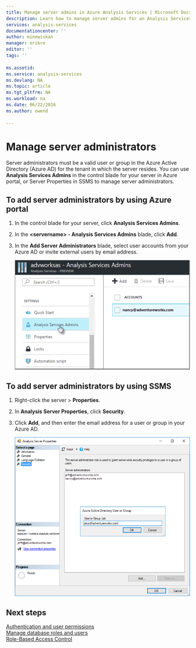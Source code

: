 ```yaml
---
title: Manage server admins in Azure Analysis Services | Microsoft Docs
description: Learn how to manage server admins for an Analysis Services server in Azure.
services: analysis-services
documentationcenter: ''
author: minewiskan
manager: erikre
editor: ''
tags: ''

ms.assetid: 
ms.service: analysis-services
ms.devlang: NA
ms.topic: article
ms.tgt_pltfrm: NA
ms.workload: na
ms.date: 06/22/2016
ms.author: owend

---
```

# Manage server administrators
Server administrators must be a valid user or group in the Azure Active Directory (Azure AD) for the tenant in which the server resides. You can use **Analysis Services Admins** in the control blade for your server in Azure portal, or Server Properties in SSMS to manage server administrators. 

## To add server administrators by using Azure portal
1. In the control blade for your server, click **Analysis Services Admins**.
2. In the **\<servername> - Analysis Services Admins** blade, click **Add**.
3. In the **Add Server Administrators** blade, select user accounts from your Azure AD or invite external users by email address.

    ![Server Admins in Azure portal](./media/analysis-services-server-admins/aas-manage-users-admins.png)

## To add server administrators by using SSMS
1. Right-click the server > **Properties**.
2. In **Analysis Server Properties**, click **Security**.
3. Click **Add**, and then enter the email address for a user or group in your Azure AD.
   
    ![Add server administrators in SSMS](./media/analysis-services-server-admins/aas-manage-users-ssms.png)

## Next steps 
[Authentication and user permissions](analysis-services-manage-users.md)  
[Manage database roles and users](analysis-services-database-users.md)  
[Role-Based Access Control](../active-directory/role-based-access-control-what-is.md)  

